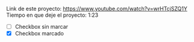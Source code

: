 Link de este proyecto: https://www.youtube.com/watch?v=wrHTcjSZQ1Y
Tiempo en que deje el proyecto: 1:23

- [ ] Checkbox sin marcar
- [x] Checkbox marcado
